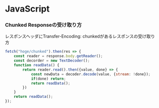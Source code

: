 # JavaScript

### Chunked Responseの受け取り方
レスポンスヘッダにTransfer-Encoding: chunkedがあるレスポンスの受け取り方
```js
fetch("hoge/chunked").then(res => {
    const reader = response.body.getReader();
    const decorder = new TextDecoder();
    function readData() {
        return reader.read().then({value, done} => {
            const newData = decoder.decode(value, {stream: !done});
            if(done) return;
            return readData();
        })
    }
    return readData();
});
```

